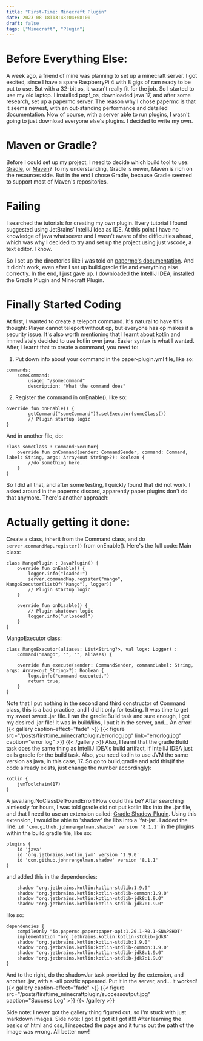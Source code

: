 ```yaml
---
title: "First-Time: Minecraft Plugin"
date: 2023-08-18T13:48:04+08:00
draft: false
tags: ["Minecraft", "Plugin"]
---
```


# Before Everything Else:
A week ago, a friend of mine was planning to set up a minecraft server. I got excited, since I have a spare RaspberryPi 4 with 8 gigs of ram ready to be put to use. But with a 32-bit os, it wasn't really fit for the job. So I started to use my old laptop. I installed pop!_os, downloaded java 17, and after some research, set up a papermc server. The reason why I chose papermc is that it seems newest, with an out-standing performance and detailed documentation. Now of course, with a server able to run plugins, I wasn't going to just download everyone else's plugins. I decided to write my own.

# Maven or Gradle?
Before I could set up my project, I need to decide which build tool to use: [Gradle](https://docs.gradle.org/current/userguide/userguide.html), or [Maven](https://maven.apache.org/what-is-maven.html)? To my understanding, Gradle is newer, Maven is rich on the resources side. But in the end I chose Gradle, because Gradle seemed to support most of Maven's repositories.

# Failing
I searched the tutorials for creating my own plugin. Every tutorial I found suggested using JetBrains' IntelliJ Idea as IDE. At this point I have no knowledge of java whatsoever and I wasn't aware of the difficulties ahead, which was why I decided to try and set up the project using just vscode, a text editor. I know.

So I set up the directories like i was told on [papermc's documentation](https://docs.papermc.io/paper/dev/project-setup). And it didn't work, even after I set up build.gradle file and everything else correctly. In the end, I just gave up. I downloaded the IntelliJ IDEA, installed the Gradle Plugin and Minecraft Plugin.

# Finally Started Coding
At first, I wanted to create a teleport command. It's natural to have this thought: Player cannot teleport without op, but everyone has op makes it a security issue. It's also worth mentioning that I learnt about kotlin and immediately decided to use kotlin over java. Easier syntax is what I wanted. After, I learnt that to create a command, you need to:

1. Put down info about your command in the paper-plugin.yml file, like so:
```
commands:
    someCommand:
        usage: "/somecommand"
        description: "What the command does"
```
2. Register the command in onEnable(), like so:
```
override fun onEnable() {
        getCommand("someCommand")?.setExecutor(someClass())
        // Plugin startup logic
}
```
And in another file, do:
```
class someClass : CommandExecutor{
    override fun onCommand(sender: CommandSender, command: Command, label: String, args: Array<out String>?): Boolean {
        //do something here.
    }
}
```

So I did all that, and after some testing, I quickly found that did not work. I asked around in the papermc discord, apparently paper plugins don't do that anymore. There's another approach:

# Actually getting it done:
Create a class, inherit from the Command class, and do
`server.commandMap.register()`
from onEnable(). Here's the full code:
Main class:
```
class MangoPlugin : JavaPlugin() {
    override fun onEnable() {
        logger.info("loaded!")
        server.commandMap.register("mango", MangoExecutor(listOf("Mango"), logger))
        // Plugin startup logic
    }

    override fun onDisable() {
        // Plugin shutdown logic
        logger.info("unloaded!")
    }
}
```
MangoExecutor class:
```
class MangoExecutor(aliases: List<String?>, val logx: Logger) :
    Command("mango", "", "", aliases) {

    override fun execute(sender: CommandSender, commandLabel: String, args: Array<out String>?): Boolean {
        logx.info("command executed.")
        return true;
    }
}
```
Note that I put nothing in the second and third constructor of Command class, this is a bad practice, and I did it only for testing. It was time to get my sweet sweet .jar file. I ran the gradle:Build task and sure enough, I got my desired .jar file! It was in build/libs, I put it in the server, and... An error!
{{< gallery caption-effect="fade" >}}
    {{< figure src="/posts/firsttime_minecraftplugin/errorlog.jpg" link="errorlog.jpg" caption="error log" >}}
{{< /gallery >}}
Also, I learnt that the gradle:Build task does the same thing as IntelliJ IDEA's build artifact, if IntelliJ IDEA just calls gradle for the build task. Also, you need kotlin to use JVM the same version as java, in this case, 17. So go to build,gradle and add this(if the code already exists, just change the number accordingly):
```
kotlin {
    jvmToolchain(17)
}
```
A java.lang.NoClassDefFoundError! How could this be?
After searching aimlessly for hours, I was told gradle did not put kotlin libs into the .jar file, and that I need to use an extension called: [Gradle Shadow Plugin](https://imperceptiblethoughts.com/shadow/). Using this extension, I would be able to 'shadow' the libs into a 'fat-jar'. I added the line:
`id 'com.github.johnrengelman.shadow' version '8.1.1'`
in the plugins within the build.gradle file, like so:
```
plugins {
    id 'java'
    id 'org.jetbrains.kotlin.jvm' version '1.9.0'
    id 'com.github.johnrengelman.shadow' version '8.1.1'
}
```
and added this in the dependencies:
```
    shadow "org.jetbrains.kotlin:kotlin-stdlib:1.9.0"
    shadow "org.jetbrains.kotlin:kotlin-stdlib-common:1.9.0"
    shadow "org.jetbrains.kotlin:kotlin-stdlib-jdk8:1.9.0"
    shadow "org.jetbrains.kotlin:kotlin-stdlib-jdk7:1.9.0"
```
like so:
```
dependencies {
    compileOnly "io.papermc.paper:paper-api:1.20.1-R0.1-SNAPSHOT"
    implementation "org.jetbrains.kotlin:kotlin-stdlib-jdk8"
    shadow "org.jetbrains.kotlin:kotlin-stdlib:1.9.0"
    shadow "org.jetbrains.kotlin:kotlin-stdlib-common:1.9.0"
    shadow "org.jetbrains.kotlin:kotlin-stdlib-jdk8:1.9.0"
    shadow "org.jetbrains.kotlin:kotlin-stdlib-jdk7:1.9.0"
}
```
And to the right, do the shadowJar task provided by the extension, and another .jar, with a -all postfix appeared. Put it in the server, and... it worked!
{{< gallery caption-effect="fade" >}}
    {{< figure src="/posts/firsttime_minecraftplugin/successoutput.jpg" caption="Success Log" >}}
{{< /gallery >}}

Side note: I never got the gallery thing figured out, so I'm stuck with just markdown images.
Side note: I got it I got it I got it!!! After learning the basics of html and css, I inspected the page and it turns out the path of the image was wrong. All better now!
